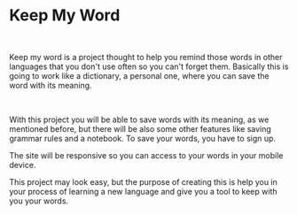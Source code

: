 <h1> Keep My Word </h1>
<br>
<p>Keep my word is a project thought to help you remind those words in other languages that you don't use often so you can't forget them.
Basically this is going to work like a dictionary, a personal one, where you can save the word with its meaning.</p>
<br>
<p>
With this project you will be able to save words with its meaning, as we mentioned before, but there will be also some other features like saving grammar rules and a notebook.
To save your words, you have to sign up.
</p>
<p>
The site will be responsive so you can access to your words in your mobile device.
</p>
<p>
This project may look easy, but the purpose of creating this is help you in your process of learning a new language and give you a tool to keep with you your words. 
</p>
